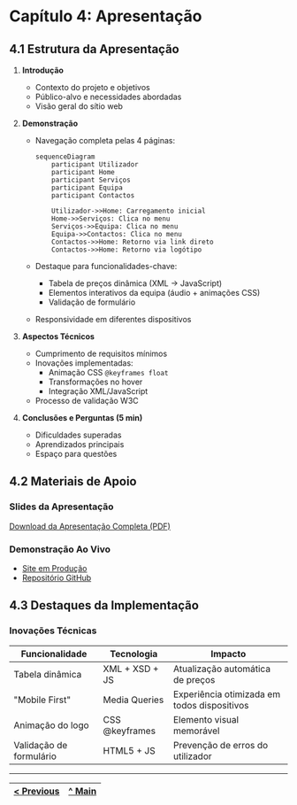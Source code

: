 # Capítulo 4: Apresentação

## 4.1 Estrutura da Apresentação

1. **Introdução**

   - Contexto do projeto e objetivos
   - Público-alvo e necessidades abordadas
   - Visão geral do sítio web

2. **Demonstração**

   - Navegação completa pelas 4 páginas:

     ```mermaid
     sequenceDiagram
         participant Utilizador
         participant Home
         participant Serviços
         participant Equipa
         participant Contactos

         Utilizador->>Home: Carregamento inicial
         Home->>Serviços: Clica no menu
         Serviços->>Equipa: Clica no menu
         Equipa->>Contactos: Clica no menu
         Contactos->>Home: Retorno via link direto
         Contactos->>Home: Retorno via logótipo
     ```

   - Destaque para funcionalidades-chave:
     - Tabela de preços dinâmica (XML → JavaScript)
     - Elementos interativos da equipa (áudio + animações CSS)
     - Validação de formulário
   - Responsividade em diferentes dispositivos

3. **Aspectos Técnicos**

   - Cumprimento de requisitos mínimos
   - Inovações implementadas:
     - Animação CSS `@keyframes float`
     - Transformações no hover
     - Integração XML/JavaScript
   - Processo de validação W3C

4. **Conclusões e Perguntas (5 min)**
   - Dificuldades superadas
   - Aprendizados principais
   - Espaço para questões

## 4.2 Materiais de Apoio

### Slides da Apresentação

[Download da Apresentação Completa (PDF)](apresentacao.pdf)

### Demonstração Ao Vivo

- [Site em Produção](https://inf24tig39.netlify.app/)
- [Repositório GitHub](https://github.com/inf24tig39/inf24tig39)

## 4.3 Destaques da Implementação

### Inovações Técnicas

| Funcionalidade          | Tecnologia     | Impacto                                     |
| ----------------------- | -------------- | ------------------------------------------- |
| Tabela dinâmica         | XML + XSD + JS | Atualização automática de preços            |
| "Mobile First"          | Media Queries  | Experiência otimizada em todos dispositivos |
| Animação do logo        | CSS @keyframes | Elemento visual memorável                   |
| Validação de formulário | HTML5 + JS     | Prevenção de erros do utilizador            |

---

| [< Previous](c3.md) | [^ Main](../../../) | 
| :------------------ | :-----------------: |

